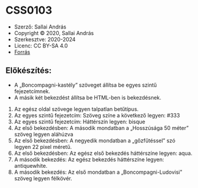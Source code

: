 # CSS0103
* Szerző: Sallai András  
* Copyright © 2020, Sallai András  
* Szerkesztve: 2020-2024  
* Licenc: CC BY-SA 4.0  
* [Forrás](https://szit.hu/doku.php?id=oktatas:web:feladatok:css#feladat_0103)

## Előkészítés:

* A „Boncompagni-kastély” szöveget állítsa be egyes szintű fejezetcímnek.
* A másik két bekezdést állítsa be HTML-ben is bekezdésnek.
1. Az egész oldal szövege legyen talpatlan betűtípus.
2. Az egyes szintű fejezetcím: Szöveg színe a következő legyen: #333
3. Az egyes szintű fejezetcím: Háttérszín legyen: bisque
4. Az első bekezdésben: A második mondatban a „Hosszúsága 50 méter” szöveg legyen aláhúzva
5. Az első bekezdésben: A negyedik mondatban a „gőzfűtéssel” szó legyen 22 pixel méretű.
6. Az első bekezdésben: Az egész első bekezdés háttérszíne legyen: aqua.
7. A második bekezdés: Az egész bekezdés háttérszíne legyen: antiquewhite.
8. A második bekezdés: Az első mondatban a „Boncompagni-Ludovisi” szöveg legyen félkövér.
